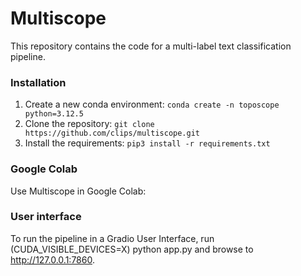 # Multiscope

This repository contains the code for a multi-label text classification pipeline.

### Installation
1. Create a new conda environment: ```conda create -n toposcope python=3.12.5```
2. Clone the repository: ```git clone https://github.com/clips/multiscope.git```
3. Install the requirements: ```pip3 install -r requirements.txt```

### Google Colab
Use Multiscope in Google Colab:

### User interface
To run the pipeline in a Gradio User Interface, run (CUDA_VISIBLE_DEVICES=X) python app.py and browse to http://127.0.0.1:7860. 
